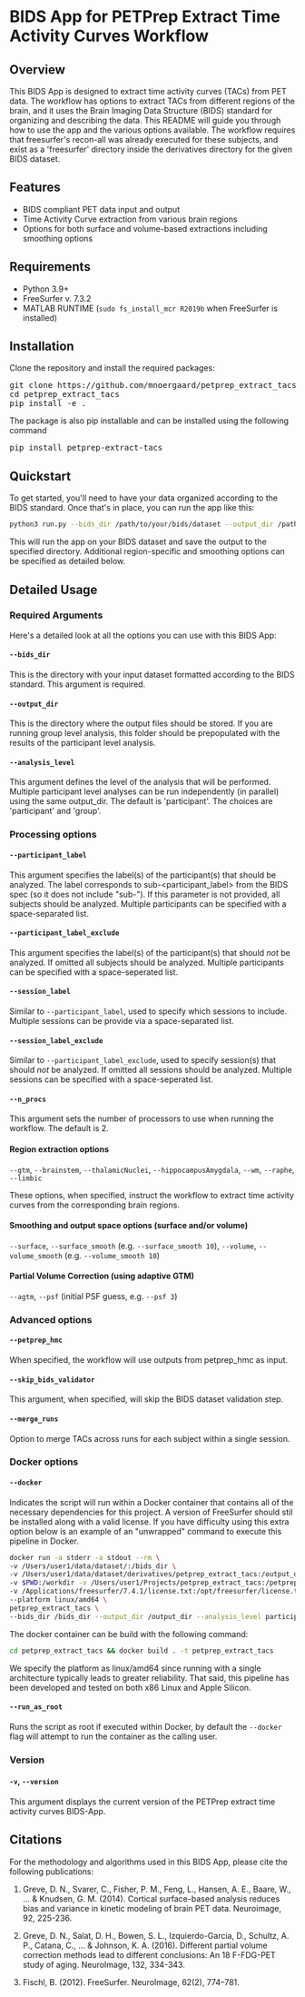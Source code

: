 # BIDS App for PETPrep Extract Time Activity Curves Workflow

## Overview

This BIDS App is designed to extract time activity curves (TACs) from PET data. The workflow has options to extract TACs from different regions of the brain, and it uses the Brain Imaging Data Structure (BIDS) standard for organizing and describing the data. This README will guide you through how to use the app and the various options available. The workflow requires that freesurfer's recon-all was already executed for these subjects, and exist as a 'freesurfer' directory inside the derivatives directory for the given BIDS dataset.

## Features

  * BIDS compliant PET data input and output
  * Time Activity Curve extraction from various brain regions
  * Options for both surface and volume-based extractions including smoothing options

## Requirements

  * Python 3.9+
  * FreeSurfer v. 7.3.2
  * MATLAB RUNTIME (`sudo fs_install_mcr R2019b` when FreeSurfer is installed)

## Installation

Clone the repository and install the required packages:

<pre>
git clone https://github.com/mnoergaard/petprep_extract_tacs.git
cd petprep_extract_tacs
pip install -e .
</pre>

The package is also pip installable and can be installed using the following command

<pre>
pip install petprep-extract-tacs
</pre>

## Quickstart

To get started, you'll need to have your data organized according to the BIDS standard. Once that's in place, you can run the app like this:

```bash
python3 run.py --bids_dir /path/to/your/bids/dataset --output_dir /path/to/output/dir --n_procs 4 --wm
```

This will run the app on your BIDS dataset and save the output to the specified directory. Additional region-specific and smoothing options can be specified as detailed below.

## Detailed Usage

### Required Arguments
Here's a detailed look at all the options you can use with this BIDS App:

#### `--bids_dir`

This is the directory with your input dataset formatted according to the BIDS standard. This argument is required.

#### `--output_dir`

This is the directory where the output files should be stored. If you are running group level analysis, this folder should be prepopulated with the results of the participant level analysis.

#### `--analysis_level`

This argument defines the level of the analysis that will be performed. Multiple participant level analyses can be run independently (in parallel) using the same output_dir. The default is 'participant'. The choices are 'participant' and 'group'.

### Processing options

#### `--participant_label`

This argument specifies the label(s) of the participant(s) that should be analyzed. The label corresponds to sub-<participant_label> from the BIDS spec (so it does not include "sub-"). If this parameter is not provided, all subjects should be analyzed. Multiple participants can be specified with a space-separated list.

#### `--participant_label_exclude`

This argument specifies the label(s) of the participant(s) that should _not_ be analyzed. If omitted all subjects should be analyzed. Multiple participants can be specified with a space-seperated list.

#### `--session_label`

Similar to `--participant_label`, used to specify which sessions to include. Multiple sessions can be provide via a space-separated list.

#### `--session_label_exclude`

Similar to `--participant_label_exclude`, used to specify session(s) that should _not_ be analyzed. If omitted all sessions should be analyzed. Multiple sessions can be specified with a space-seperated list.


#### `--n_procs`

This argument sets the number of processors to use when running the workflow. The default is 2.

#### Region extraction options

`--gtm`, `--brainstem`, `--thalamicNuclei`, `--hippocampusAmygdala`, `--wm`, `--raphe`, `--limbic`

These options, when specified, instruct the workflow to extract time activity curves from the corresponding brain regions.

#### Smoothing and output space options (surface and/or volume)

`--surface`, `--surface_smooth` (e.g. `--surface_smooth 10`), `--volume`, `--volume_smooth` (e.g. `--volume_smooth 10`) 

#### Partial Volume Correction (using adaptive GTM)

`--agtm`, `--psf` (initial PSF guess, e.g. `--psf 3`)

### Advanced options

#### `--petprep_hmc`

When specified, the workflow will use outputs from petprep_hmc as input.

#### `--skip_bids_validator`

This argument, when specified, will skip the BIDS dataset validation step.

#### `--merge_runs`

Option to merge TACs across runs for each subject within a single session.

### Docker options

#### `--docker`

Indicates the script will run within a Docker container that contains all of the necessary dependencies for this project. A version of FreeSurfer should stil be installed along with a valid license. If you have difficulty using this extra option below is an example of an "unwrapped" command to execute this pipeline in Docker.

```bash
docker run -a stderr -a stdout --rm \ 
-v /Users/user1/data/dataset/:/bids_dir \
-v /Users/user1/data/dataset/derivatives/petprep_extract_tacs:/output_dir \
-v $PWD:/workdir -v /Users/user1/Projects/petprep_extract_tacs:/petprep_extract_tacs \
-v /Applications/freesurfer/7.4.1/license.txt:/opt/freesurfer/license.txt \
--platform linux/amd64 \
petprep_extract_tacs \
--bids_dir /bids_dir --output_dir /output_dir --analysis_level participant --n_procs 4 system_platform=Darwin
```

The docker container can be build with the following command:

```bash
cd petprep_extract_tacs && docker build . -t petprep_extract_tacs
```

We specify the platform as linux/amd64 since running with a single architecture typically leads to greater reliability. That said, 
this pipeline has been developed and tested on both x86 Linux and Apple Silicon.

#### `--run_as_root`

Runs the script as root if executed within Docker, by default the `--docker` flag will attempt to run the container as the calling
user.

### Version

#### `-v`, `--version`

This argument displays the current version of the PETPrep extract time activity curves BIDS-App.

## Citations
For the methodology and algorithms used in this BIDS App, please cite the following publications:

1. Greve, D. N., Svarer, C., Fisher, P. M., Feng, L., Hansen, A. E., Baare, W., ... & Knudsen, G. M. (2014). Cortical surface-based analysis reduces bias and variance in kinetic modeling of brain PET data. Neuroimage, 92, 225-236.

2. Greve, D. N., Salat, D. H., Bowen, S. L., Izquierdo-Garcia, D., Schultz, A. P., Catana, C., ... & Johnson, K. A. (2016). Different partial volume correction methods lead to different conclusions: An 18 F-FDG-PET study of aging. NeuroImage, 132, 334-343.

3. Fischl, B. (2012). FreeSurfer. NeuroImage, 62(2), 774–781.
